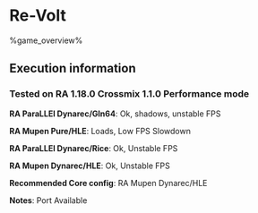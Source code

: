 # Re-Volt 

%game_overview%

## Execution information

### Tested on RA 1.18.0 Crossmix 1.1.0 Performance mode

**RA ParaLLEl Dynarec/Gln64**: Ok, shadows, unstable FPS

**RA Mupen Pure/HLE**: Loads, Low FPS Slowdown

**RA ParaLLEl Dynarec/Rice**: Ok, Unstable FPS

**RA Mupen Dynarec/HLE**: Ok, Unstable FPS

**Recommended Core config**: RA Mupen Dynarec/HLE

**Notes**: Port Available
